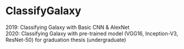 # ClassifyGalaxy
2019: Classifying Galaxy with Basic CNN & AlexNet</br>
2020: Classifying Galaxy with pre-trained model (VGG16, Inception-V3, ResNet-50) for graduation thesis (undergraduate)
